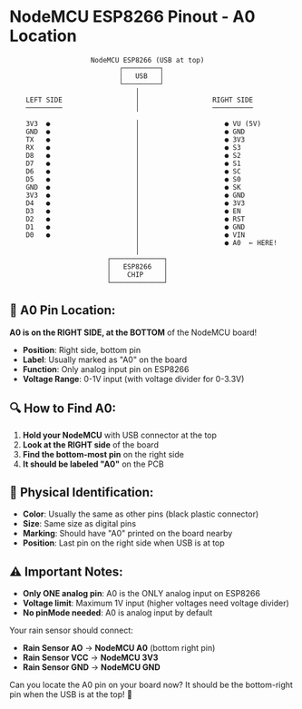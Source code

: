 # NodeMCU ESP8266 Pinout - A0 Location

```
                    NodeMCU ESP8266 (USB at top)
                           ┌─────────┐
                           │   USB   │
                           └─────────┘
                               │
    LEFT SIDE                  │                  RIGHT SIDE
    ─────────                  │                  ──────────
    
    3V3  ●                     │                     ● VU (5V)
    GND  ●                     │                     ● GND
    TX   ●                     │                     ● 3V3
    RX   ●                     │                     ● S3
    D8   ●                     │                     ● S2
    D7   ●                     │                     ● S1
    D6   ●                     │                     ● SC
    D5   ●                     │                     ● S0
    GND  ●                     │                     ● SK
    3V3  ●                     │                     ● GND
    D4   ●                     │                     ● 3V3
    D3   ●                     │                     ● EN
    D2   ●                     │                     ● RST
    D1   ●                     │                     ● GND
    D0   ●                     │                     ● VIN
                               │                     ● A0  ← HERE!
                               │
                        ┌─────────────┐
                        │   ESP8266   │
                        │    CHIP     │
                        └─────────────┘
```

## 🎯 **A0 Pin Location:**

**A0 is on the RIGHT SIDE, at the BOTTOM** of the NodeMCU board!

- **Position**: Right side, bottom pin
- **Label**: Usually marked as "A0" on the board
- **Function**: Only analog input pin on ESP8266
- **Voltage Range**: 0-1V input (with voltage divider for 0-3.3V)

## 🔍 **How to Find A0:**

1. **Hold your NodeMCU** with USB connector at the top
2. **Look at the RIGHT side** of the board
3. **Find the bottom-most pin** on the right side
4. **It should be labeled "A0"** on the PCB

## 📏 **Physical Identification:**

- **Color**: Usually the same as other pins (black plastic connector)
- **Size**: Same size as digital pins
- **Marking**: Should have "A0" printed on the board nearby
- **Position**: Last pin on the right side when USB is at top

## ⚠️ **Important Notes:**

- **Only ONE analog pin**: A0 is the ONLY analog input on ESP8266
- **Voltage limit**: Maximum 1V input (higher voltages need voltage divider)
- **No pinMode needed**: A0 is analog input by default

Your rain sensor should connect:
- **Rain Sensor AO** → **NodeMCU A0** (bottom right pin)
- **Rain Sensor VCC** → **NodeMCU 3V3**
- **Rain Sensor GND** → **NodeMCU GND**

Can you locate the A0 pin on your board now? It should be the bottom-right pin when the USB is at the top! 📍
